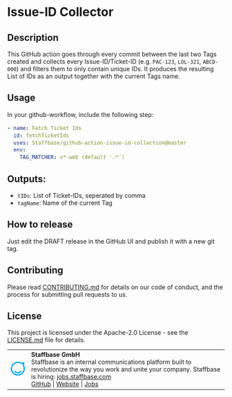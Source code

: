 # Issue-ID Collector

## Description

This GitHub action goes through every commit between the last two Tags created and collects every Issue-ID/Ticket-ID (e.g. `PAC-123`, `LOL-321`, `ABCD-000`) and filters them to only contain unique IDs. 
It produces the resulting List of IDs as an output together with the current Tags name.

## Usage

In your github-workflow, include the following step:

```yaml
- name: Fetch Ticket Ids
  id: fetchTicketIds
  uses: Staffbase/github-action-issue-id-collection@master
  env:
    TAG_MATCHER: v*-web (default '.*')
```

## Outputs:

- `tIDs`: List of Ticket-IDs, seperated by comma
- `tagName`: Name of the current Tag

## How to release

Just edit the DRAFT release in the GitHub UI and publish it with a new git tag.


## Contributing

Please read [CONTRIBUTING.md](CONTRIBUTING.md) for details on our code of conduct, and the process for submitting pull requests to us.

## License

This project is licensed under the Apache-2.0 License - see the [LICENSE.md](LICENSE) file for details.


<table>
  <tr>
    <td>
      <img src="docs/assets/images/staffbase.png" alt="Staffbase GmbH" width="96" />
    </td>
    <td>
      <b>Staffbase GmbH</b>
      <br />Staffbase is an internal communications platform built to revolutionize the way you work and unite your company. Staffbase is hiring: <a href="https://jobs.staffbase.com" target="_blank" rel="noreferrer">jobs.staffbase.com</a>
      <br /><a href="https://github.com/Staffbase" target="_blank" rel="noreferrer">GitHub</a> | <a href="https://staffbase.com/" target="_blank" rel="noreferrer">Website</a> | <a href="https://jobs.staffbase.com" target="_blank" rel="noreferrer">Jobs</a>
    </td>
  </tr>
</table>
